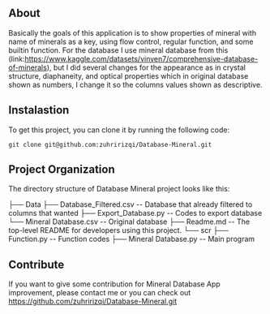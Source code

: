 ##  About

Basically the goals of this application is to show properties of mineral with name of minerals as a key, using flow control, regular function, and some builtin function. 
For the database I use mineral database from this (link:https://www.kaggle.com/datasets/vinven7/comprehensive-database-of-minerals), but I did several changes for the appearance as in crystal structure, diaphaneity, and optical properties which in original database shown as numbers, I change it so the columns values shown as descriptive.

## Instalastion

To get this project, you can clone it by running the following code:

    git clone git@github.com:zuhririzqi/Database-Mineral.git


##  Project Organization

The directory structure of Database Mineral project looks like this:

├── Data
    ├── Database_Filtered.csv           -- Database that already filtered to columns that wanted
    ├── Export_Database.py              -- Codes to export database
    └── Mineral Database.csv            -- Original database
├── Readme.md                           -- The top-level README for developers using this project.
└── scr
    ├── Function.py                     -- Function codes
    ├── Mineral Database.py             -- Main program
 
 
## Contribute

If you want to give some contribution for Mineral Database App improvement, 
please contact me or you can check out https://github.com/zuhririzqi/Database-Mineral.git




 
